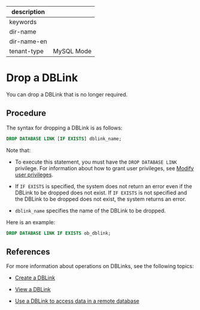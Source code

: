 |description||
|---|---|
|keywords||
|dir-name||
|dir-name-en||
|tenant-type|MySQL Mode|

# Drop a DBLink

You can drop a DBLink that is no longer required.

## Procedure

The syntax for dropping a DBLink is as follows:

```sql
DROP DATABASE LINK [IF EXISTS] dblink_name;
```

Note that:

* To execute this statement, you must have the `DROP DATABASE LINK` privilege. For information about how to grant user privileges, see [Modify user privileges](../../../../600.manage/500.security-and-permissions/300.access-control/200.user-and-permission/200.permission-of-mysql-mode/500.modify-user-permissions-of-mysql-mode.md).

* If `IF EXISTS` is specified, the system does not return an error even if the DBLink to be dropped does not exist. If `IF EXISTS` is not specified and the DBLink to be dropped does not exist, the system returns an error.

* `dblink_name` specifies the name of the DBLink to be dropped.

Here is an example:

```sql
DROP DATABASE LINK IF EXISTS ob_dblink;
```

## References

For more information about operations on DBLinks, see the following topics:

* [Create a DBLink](../900.manage-dblink-of-mysql-mode/100.create-a-dblink-of-mysql-mode.md)

* [View a DBLink](../900.manage-dblink-of-mysql-mode/200.view-a-dblink-of-mysql-mode.md)

* [Use a DBLink to access data in a remote database](../900.manage-dblink-of-mysql-mode/300.access-a-remote-database-by-ablink-of-mysql-mode.md)

